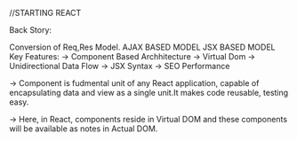 //STARTING REACT

Back Story:

Conversion of Req,Res Model.
AJAX BASED MODEL
JSX BASED MODEL
Key Features: -> Component Based Archhitecture -> Virtual Dom -> Unidirectional Data Flow -> JSX Syntax -> SEO Performance

-> Component is fudmental unit of any React application, capable of encapsulating data and view as a single unit.It makes code reusable, testing easy.

-> Here, in React, components reside in Virtual DOM and these components will be available as notes in Actual DOM.